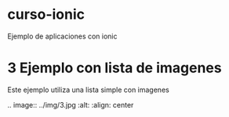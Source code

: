 # curso-ionic
Ejemplo de aplicaciones con ionic

# 3 Ejemplo con lista de imagenes
Este ejemplo utiliza una lista simple con imagenes

.. image:: ../img/3.jpg
  :alt:
  :align: center
